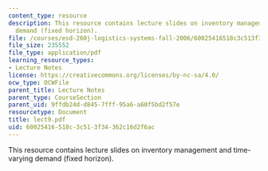 ```yaml
---
content_type: resource
description: This resource contains lecture slides on inventory management and time-varying
  demand (fixed horizon).
file: /courses/esd-260j-logistics-systems-fall-2006/60025416518c3c513f34362c16d2f6ac_lect9.pdf
file_size: 235552
file_type: application/pdf
learning_resource_types:
- Lecture Notes
license: https://creativecommons.org/licenses/by-nc-sa/4.0/
ocw_type: OCWFile
parent_title: Lecture Notes
parent_type: CourseSection
parent_uid: 9ffdb24d-d845-7fff-95a6-a60f5bd2f57e
resourcetype: Document
title: lect9.pdf
uid: 60025416-518c-3c51-3f34-362c16d2f6ac
---
```

This resource contains lecture slides on inventory management and time-varying demand (fixed horizon).